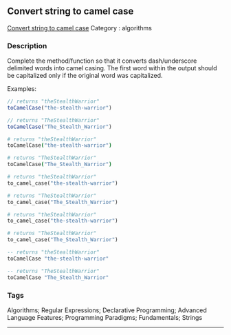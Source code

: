 ## Convert string to camel case
[Convert string to camel case](https://www.codewars.com/kata/convert-string-to-camel-case)
Category : algorithms

### Description
Complete the method/function so that it converts dash/underscore delimited words into camel casing. The first word within the output should be capitalized only if the original word was capitalized. 

Examples:

```javascript
// returns "theStealthWarrior"
toCamelCase("the-stealth-warrior") 

// returns "TheStealthWarrior"
toCamelCase("The_Stealth_Warrior") 
```

```coffeescript
# returns "theStealthWarrior"
toCamelCase("the-stealth-warrior") 

# returns "TheStealthWarrior"
toCamelCase("The_Stealth_Warrior") 
```
```ruby
# returns "theStealthWarrior"
to_camel_case("the-stealth-warrior") 

# returns "TheStealthWarrior"
to_camel_case("The_Stealth_Warrior") 
```
```python
# returns "theStealthWarrior"
to_camel_case("the-stealth-warrior") 

# returns "TheStealthWarrior"
to_camel_case("The_Stealth_Warrior") 
```
```haskell
-- returns "theStealthWarrior"
toCamelCase "the-stealth-warrior"

-- returns "TheStealthWarrior"
toCamelCase "The_Stealth_Warrior"
```

### Tags
Algorithms; Regular Expressions; Declarative Programming; Advanced Language Features; Programming Paradigms; Fundamentals; Strings

- - -
